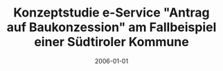 ---
abstract: ''
authors:
- Jürgen Kirchler
date: '2006-01-01'
featured: false
links:
- name: Publik
  url: https://publik.tuwien.ac.at/showentry.php?ID=140880&lang=2
publication_types:
- '7'
publishDate: '2006-01-01'
title: Konzeptstudie e-Service "Antrag auf Baukonzession" am Fallbeispiel einer Südtiroler
  Kommune
url_pdf: ''
---